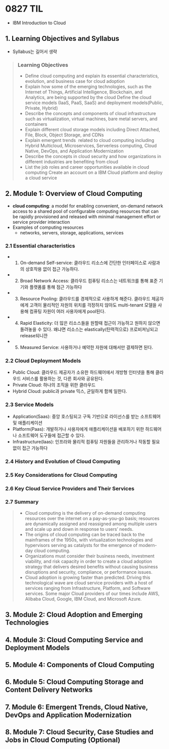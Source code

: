 # 0827 TIL
- IBM Introduction to Cloud

## 1. Learning Objectives and Syllabus
- Syllabus는 길어서 생략
> ### Learning Objectives
> - Define cloud computing and explain its essential characteristics, evolution, and business case for cloud adoption
> - Explain how some of the emerging technologies, such as the Internet of Things, Artificial Intelligence, Blockchain, and Analytics, are being supported by the cloud
> Define the cloud service models (IaaS, PaaS, SaaS) and deployment models(Public, Private, Hybrid)
> - Describe the concepts and components of cloud infrastructure such as virtualization, virtual machines, bare metal servers, and containers
> - Explain different cloud storage models including Direct Attached, File, Block, Object Storage, and CDNs
> - Explain emergent trends  related to cloud computing including Hybrid Multicloud, Microservices, Serverless computing, Cloud Native, DevOps, and Application Modernization
> - Describe the concepts in cloud security and how organizations in different industries are benefiting from cloud
> - List the job roles and career opportunities available in cloud computing
Create an account on a IBM Cloud platform and deploy a cloud service

## 2. Module 1: Overview of Cloud Computing
- **cloud computing**: a model for enabling convenient, on-demand network access to a shared pool of configurable computing resources that can be rapidly provisioned and released with minimal management effort or service provider interaction
- Examples of computing resources
  - networks, servers, storage, applications, services
### 2.1 Essential characteristics
- 1. On-demand Self-service: 클라우드 리소스에 간단한 인터페이스로 사람과의 상호작용 없이 접근 가능하다.
- 2. Broad Network Access: 클라우드 컴퓨팅 리소스는 네트워크를 통해 표준 기기와 플랫폼를 통해 점근 가능하다
- 3. Resource Pooling: 클라우드를 경제적으로 사용하게 해준다. 클라우드 제공자에게  고객이 물리적인 자원의 위치를 걱정하지 않아도 multi-tenant 모델을 사용해 컴퓨팅 자원이 여러 사용자에게 pool된다.
- 4. Rapid Elasticity: 더 많은 리소스들을 원할때 접근이 가능하고 원하지 않으면 돌려놓을 수 있다. 왜냐면 리소스는 elastically(탄력적으로) 프로비져닝되고 release되니깐
- 5. Measured Service: 사용하거나 예약한 자원에 대해서만 결제하면 된다.

### 2.2 Cloud Deployment Models
- Public Cloud: 클라우드 제공자가 소유한 하드웨어에서 개방형 인터넷을 통해 클라우드 서비스를 활용하는 것, 다른 회사와 공유된다.
- Private Cloud: 하나의 조직을 위한 클라우드
- Hybrid Cloud: public과 private 믹스, 균일하게 함께 일한다.

### 2.3 Service Models
- Application(Saas): 중앙 호스팅되고 구독 기반으로 라이선스를 받는 소프트웨어 및 애플리케이션
- Platform(Paas): 개발하거나 사용자에게 애플리케이션을 배포하기 위한 하드웨어나 소프트웨어 도구들에 접근할 수 있다.
- Infrastructure(Iaas): 인프라와 물리적 컴퓨팅 자원들을 관리하거나 작동할 필요없이 접근 가능하다

### 2.4 History and Evolution of Cloud Computing
### 2.5 Key Considerations for Cloud Computing
### 2.6 Key Cloud Service Providers and Their Services
### 2.7 Summary
> - Cloud computing is the delivery of on-demand computing resources over the internet on a pay-as-you-go basis; resources are dynamically assigned and reassigned among multiple users and scale up and down in response to users’ needs.
> - The origins of cloud computing can be traced back to the mainframes of the 1950s, with virtualization technologies and hypervisors serving as catalysts for the emergence of modern-day cloud computing.
> - Organizations must consider their business needs, investment viability, and risk capacity in order to create a cloud adoption strategy that delivers desired benefits without causing business disruptions and security, compliance, or performance issues.
> - Cloud adoption is growing faster than predicted. Driving this technological wave are cloud service providers with a host of services ranging from Infrastructure, Platform, and Software services. Some major Cloud providers of our times include AWS, Alibaba Cloud, Google, IBM Cloud, and Microsoft Azure.

## 3. Module 2: Cloud Adoption and Emerging Technologies
## 4. Module 3: Cloud Computing Service and Deployment Models
## 5. Module 4: Components of Cloud Computing
## 6. Module 5: Cloud Computing Storage and Content Delivery Networks
## 7. Module 6: Emergent Trends, Cloud Native, DevOps and Application Modernization
## 8. Module 7: Cloud Security, Case Studies and Jobs in Cloud Computing (Optional)